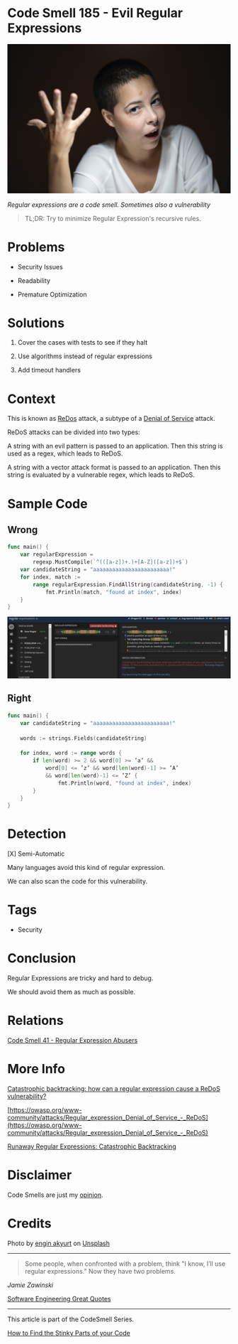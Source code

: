 # Code Smell 185 - Evil Regular Expressions
            
![Code Smell 185 - Evil Regular Expressions](Code%20Smell%20185%20-%20Evil%20Regular%20Expressions.jpg)

*Regular expressions are a code smell. Sometimes also a vulnerability*

> TL;DR: Try to minimize Regular Expression's recursive rules.

# Problems

- Security Issues

- Readability

- Premature Optimization

# Solutions

1. Cover the cases with tests to see if they halt

2. Use algorithms instead of regular expressions

3. Add timeout handlers

# Context

This is known as [ReDos](https://owasp.org/www-community/attacks/Regular_expression_Denial_of_Service_-_ReDoS) attack, a subtype of a [Denial of Service](https://en.wikipedia.org/wiki/Denial-of-service_attack) attack.

ReDoS attacks can be divided into two types:

A string with an evil pattern is passed to an application. Then this string is used as a regex, which leads to ReDoS.

A string with a vector attack format is passed to an application. Then this string is evaluated by a vulnerable regex, which leads to ReDoS.

# Sample Code

## Wrong

<!-- [Gist Url](https://gist.github.com/mcsee/a4e74fb3e18cde7ff7f15636e05ced89) -->

```go
func main() {
    var regularExpression = 
        regexp.MustCompile(`^(([a-z])+.)+[A-Z]([a-z])+$`)
    var candidateString = "aaaaaaaaaaaaaaaaaaaaaaaa!"
    for index, match := 
        range regularExpression.FindAllString(candidateString, -1) {
            fmt.Println(match, "found at index", index)
    }
}
```

![Regex 101](Regex%20101.png)

## Right

<!-- [Gist Url](https://gist.github.com/mcsee/4ba06d514fb663f0ee628139d463f8c7) -->

```go
func main() {
    var candidateString = "aaaaaaaaaaaaaaaaaaaaaaaa!"

    words := strings.Fields(candidateString)

    for index, word := range words {
        if len(word) >= 2 && word[0] >= ’a’ && 
            word[0] <= ’z’ && word[len(word)-1] >= ’A’
            && word[len(word)-1] <= ’Z’ {
                fmt.Println(word, "found at index", index)
        }
    }
}
```

# Detection

[X] Semi-Automatic 

Many languages avoid this kind of regular expression.

We can also scan the code for this vulnerability.

# Tags

- Security

# Conclusion

Regular Expressions are tricky and hard to debug. 

We should avoid them as much as possible.

# Relations

[Code Smell 41 - Regular Expression Abusers](https://github.com/mcsee/Software-Design-Articles/tree/main/Articles/Code%20Smells/Code%20Smell%2041%20-%20Regular%20Expression%20Abusers/readme.md)

# More Info

[Catastrophic backtracking: how can a regular expression cause a ReDoS vulnerability?](https://dev.to/unicorn_developer/catastrophic-backtracking-how-can-a-regular-expression-cause-a-redos-vulnerability-aia)

[https://owasp.org/www-community/attacks/Regular_expression_Denial_of_Service_-_ReDoS](https://owasp.org/www-community/attacks/Regular_expression_Denial_of_Service_-_ReDoS)

[Runaway Regular Expressions: Catastrophic Backtracking](https://www.regular-expressions.info/catastrophic.html)

# Disclaimer

Code Smells are just my [opinion](https://github.com/mcsee/Software-Design-Articles/tree/main/Articles/Blogging/I%20Wrote%20More%20than%2090%20Articles%20on%202021%20Here%20is%20What%20I%20Learned/readme.md).

# Credits

Photo by [engin akyurt](https://unsplash.com/@enginakyurt) on [Unsplash](https://unsplash.com/s/photos/regular-expression)  
  
* * *

> Some people, when confronted with a problem, think "I know, I’ll use regular expressions." Now they have two problems.

_Jamie Zawinski_
 
[Software Engineering Great Quotes](https://github.com/mcsee/Software-Design-Articles/tree/main/Articles/Quotes/Software%20Engineering%20Great%20Quotes/readme.md)

* * *

This article is part of the CodeSmell Series.

[How to Find the Stinky Parts of your Code](https://github.com/mcsee/Software-Design-Articles/tree/main/Articles/Code%20Smells/How%20to%20Find%20the%20Stinky%20parts%20of%20your%20Code/readme.md)